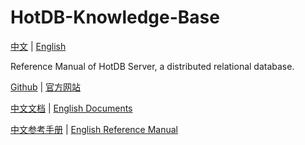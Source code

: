 # HotDB-Knowledge-Base

[中文](README.md) | [English](README_en.md) 

Reference Manual of HotDB Server, a distributed relational database.

[Github](https://github.com/HotDB-Community/HotDB-Knowledge-Base) | [官方网站](https://www.hotdb.com)

[中文文档](中文手册) | [English Documents](English%20Manual)

[中文参考手册](https://hotdb-community.github.io/hotDB-knowledge-base/#/) | [English Reference Manual](https://hotdb-community.github.io/hotDB-knowledge-base/#/en/)